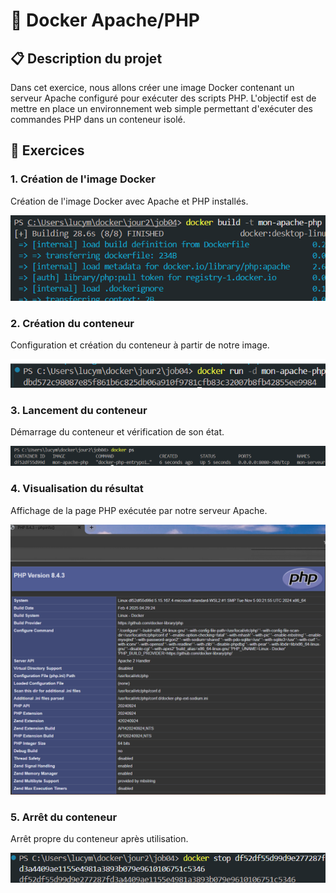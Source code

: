 # 🐋 Docker Apache/PHP

## 📋 Description du projet
Dans cet exercice, nous allons créer une image Docker contenant un serveur Apache configuré pour exécuter des scripts PHP. L'objectif est de mettre en place un environnement web simple permettant d'exécuter des commandes PHP dans un conteneur isolé.

## 📝 Exercices

### 1. Création de l'image Docker
Création de l'image Docker avec Apache et PHP installés.

![Création de l'image](images/1.creation-image.png)

### 2. Création du conteneur
Configuration et création du conteneur à partir de notre image.

![Création du conteneur](images/2.creation-conteneur.png)

### 3. Lancement du conteneur
Démarrage du conteneur et vérification de son état.

![Lancement du conteneur](images/3.lancement-conteneur.png)

### 4. Visualisation du résultat
Affichage de la page PHP exécutée par notre serveur Apache.

![Résultat](images/4.resultat.png)

### 5. Arrêt du conteneur
Arrêt propre du conteneur après utilisation.

![Arrêt du conteneur](images/5.container-stop.png)
